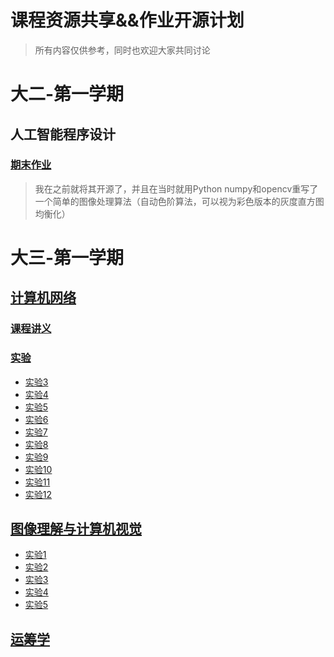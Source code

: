 # 课程资源共享&&作业开源计划
> 所有内容仅供参考，同时也欢迎大家共同讨论
# 大二-第一学期
## 人工智能程序设计
### [期末作业](https://github.com/Steven-Zhl/SimpleImgProcess)
> 我在之前就将其开源了，并且在当时就用Python numpy和opencv重写了一个简单的图像处理算法（自动色阶算法，可以视为彩色版本的灰度直方图均衡化）
# 大三-第一学期
## [计算机网络](./计算机网络/Introduction.md)
### [课程讲义](https://github.com/wangjin0818/Computer_Network_2023/)
### [实验](./计算机网络/Introduction.md#目录)
* [实验3](./计算机网络/Introduction.md#实验3-子网掩码与划分子网)
* [实验4](./计算机网络/Introduction.md#实验4-交换机基本配置)
* [实验5](./计算机网络/Introduction.md#实验5-管理mac地址转发表)
* [实验6](./计算机网络/Introduction.md#实验6-虚拟局域网vlan实验)
* [实验7](./计算机网络/Introduction.md#实验7-三层交换机的配置)
* [实验8](./计算机网络/Introduction.md#实验8-三层交换机的访问控制)
* [实验9](./计算机网络/Introduction.md#实验9-三层交换机的综合实验)
* [实验10](./计算机网络/Introduction.md#实验10-路由器的基本配置)
* [实验11](./计算机网络/Introduction.md#实验11-静态路由实验)
* [实验12](./计算机网络/Introduction.md#实验12-三层交换机的综合实验)

## [图像理解与计算机视觉](./图像理解与计算机视觉/Introduction.md)
* [实验1](./图像理解与计算机视觉/Introduction.md#实验1)
* [实验2](./图像理解与计算机视觉/Introduction.md#实验2)
* [实验3](./图像理解与计算机视觉/Introduction.md#实验3)
* [实验4](./图像理解与计算机视觉/Introduction.md#实验4)
* [实验5](./图像理解与计算机视觉/Introduction.md#实验5)

## [运筹学](./运筹学/Introduction.md)